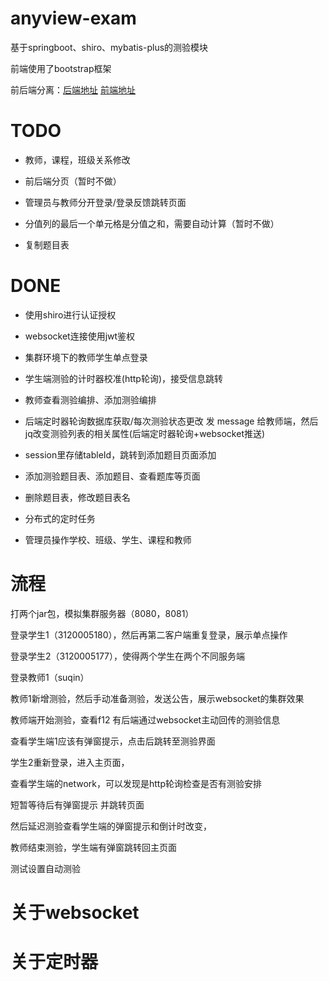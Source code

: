 # anyview-exam



基于springboot、shiro、mybatis-plus的测验模块

前端使用了bootstrap框架

前后端分离：[后端地址](https://github.com/Makonike/anyview-exam) [前端地址](https://github.com/Makonike/anyview-exam-fore-end)

# TODO

- 教师，课程，班级关系修改
- 前后端分页（暂时不做）

- 管理员与教师分开登录/登录反馈跳转页面
- 分值列的最后一个单元格是分值之和，需要自动计算（暂时不做）

- 复制题目表

# DONE

- 使用shiro进行认证授权
- websocket连接使用jwt鉴权

- 集群环境下的教师学生单点登录
- 学生端测验的计时器校准(http轮询)，接受信息跳转

- 教师查看测验编排、添加测验编排
- 后端定时器轮询数据库获取/每次测验状态更改 发 message 给教师端，然后jq改变测验列表的相关属性(后端定时器轮询+websocket推送)

- session里存储tableId，跳转到添加题目页面添加
- 添加测验题目表、添加题目、查看题库等页面

- 删除题目表，修改题目表名
- 分布式的定时任务

- 管理员操作学校、班级、学生、课程和教师 



# 流程

打两个jar包，模拟集群服务器（8080，8081）

登录学生1（3120005180），然后再第二客户端重复登录，展示单点操作

登录学生2（3120005177），使得两个学生在两个不同服务端

登录教师1（suqin）



教师1新增测验，然后手动准备测验，发送公告，展示websocket的集群效果

教师端开始测验，查看f12 有后端通过websocket主动回传的测验信息

查看学生端1应该有弹窗提示，点击后跳转至测验界面

学生2重新登录，进入主页面，

查看学生端的network，可以发现是http轮询检查是否有测验安排

短暂等待后有弹窗提示 并跳转页面



然后延迟测验查看学生端的弹窗提示和倒计时改变，

教师结束测验，学生端有弹窗跳转回主页面



测试设置自动测验



# 关于websocket





# 关于定时器
